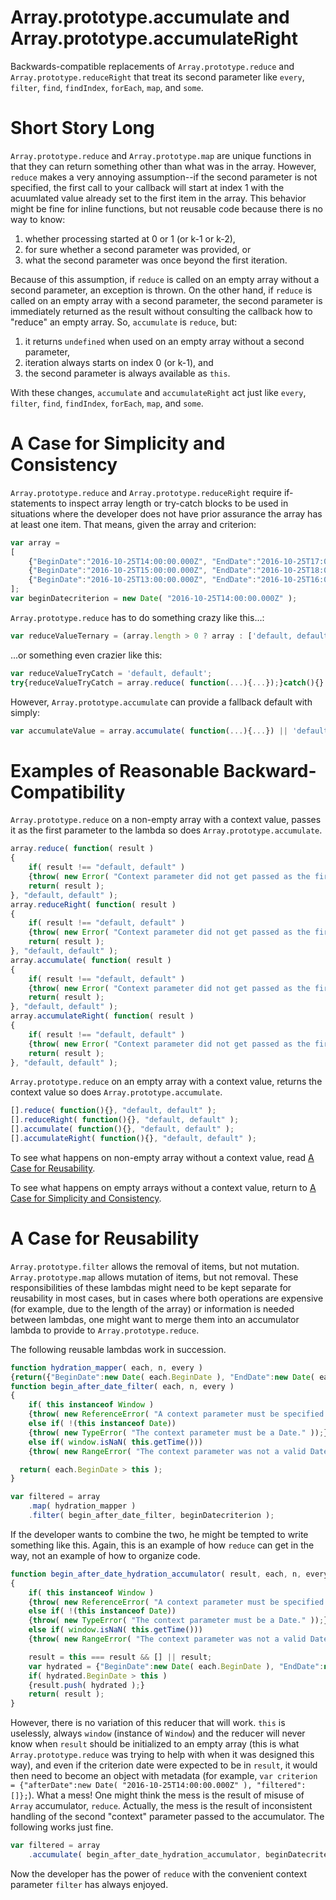 # Array.prototype.accumulate and Array.prototype.accumulateRight
Backwards-compatible replacements of `Array.prototype.reduce` and `Array.prototype.reduceRight` that treat its second parameter like `every`, `filter`, `find`, `findIndex`, `forEach`, `map`, and `some`.

# Short Story Long
`Array.prototype.reduce` and `Array.prototype.map` are unique functions in that they can return something other than what was in the array.  However, `reduce` makes a very annoying assumption--if the second parameter is not specified, the first call to your callback will start at index 1 with the acuumlated value already set to the first item in the array.  This behavior might be fine for inline functions, but not reusable code because there is no way to know:
 1. whether processing started at 0 or 1 (or k-1 or k-2), 
 2. for sure whether a second parameter was provided, or 
 3. what the second parameter was once beyond the first iteration.  

Because of this assumption, if `reduce` is called on an empty array without a second parameter, an exception is thrown.  On the other hand, if `reduce` is called on an empty array with a second parameter, the second parameter is immediately returned as the result without consulting the callback how to "reduce" an empty array.  So, `accumulate` is `reduce`, but:
 1. it returns `undefined` when used on an empty array without 
a second parameter, 
 2. iteration always starts on index 0 (or k-1), and 
 3. the second parameter is always available as `this`.

With these changes, `accumulate` and `accumulateRight` act just like `every`, `filter`, `find`, `findIndex`, `forEach`, `map`, and `some`.

# A Case for Simplicity and Consistency
`Array.prototype.reduce` and `Array.prototype.reduceRight` require if-statements to inspect array length or try-catch blocks to be 
used in situations where the developer does not have prior assurance the array has at least one item.  That means, given the array and criterion:
```javascript
var array = 
[
	{"BeginDate":"2016-10-25T14:00:00.000Z", "EndDate":"2016-10-25T17:00:00.000Z"},
	{"BeginDate":"2016-10-25T15:00:00.000Z", "EndDate":"2016-10-25T18:00:00.000Z"},
	{"BeginDate":"2016-10-25T13:00:00.000Z", "EndDate":"2016-10-25T16:00:00.000Z"},
];
var beginDatecriterion = new Date( "2016-10-25T14:00:00.000Z" );
```
`Array.prototype.reduce` has to do something crazy like this...:
```javascript
var reduceValueTernary = (array.length > 0 ? array : ['default, default']).reduce( function(...){...});
```
...or something even crazier like this:
```javascript
var reduceValueTryCatch = 'default, default';
try{reduceValueTryCatch = array.reduce( function(...){...});}catch(){}
```
However, `Array.prototype.accumulate` can provide a fallback default with simply:
```javascript
var accumulateValue = array.accumulate( function(...){...}) || 'default, default';
```

# Examples of Reasonable Backward-Compatibility
`Array.prototype.reduce` on a non-empty array with a context value, passes it as the first parameter to the lambda so does `Array.prototype.accumulate`.
```javascript
array.reduce( function( result )
{
	if( result !== "default, default" )
	{throw( new Error( "Context parameter did not get passed as the first parameter to the lambda." ));}
	return( result );
}, "default, default" );
array.reduceRight( function( result )
{
	if( result !== "default, default" )
	{throw( new Error( "Context parameter did not get passed as the first parameter to the lambda." ));}
	return( result );
}, "default, default" );
array.accumulate( function( result )
{
	if( result !== "default, default" )
	{throw( new Error( "Context parameter did not get passed as the first parameter to the lambda." ));}
	return( result );
}, "default, default" );
array.accumulateRight( function( result )
{
	if( result !== "default, default" )
	{throw( new Error( "Context parameter did not get passed as the first parameter to the lambda." ));}
	return( result );
}, "default, default" );
```

`Array.prototype.reduce` on an empty array with a context value, returns the context value so does `Array.prototype.accumulate`.
```javascript
[].reduce( function(){}, "default, default" );
[].reduceRight( function(){}, "default, default" );
[].accumulate( function(){}, "default, default" );
[].accumulateRight( function(){}, "default, default" );
```

To see what happens on non-empty array without a context value, read [A Case for Reusability](#a-case-for-reusability).

To see what happens on empty arrays without a context value, return to [A Case for Simplicity and Consistency](#a-case-for-simplicity-and-consistency).

# A Case for Reusability
`Array.prototype.filter` allows the removal of items, but not mutation.  `Array.prototype.map` allows mutation of items, but not removal.  These responsibilities of these lambdas might need to be kept separate for reusability in most cases, but in cases where both operations are expensive (for example, due to the length of the array) or information is needed between lambdas, one might want to merge them into an accumulator lambda to provide to `Array.prototype.reduce`.

The following reusable lambdas work in succession.
```javascript
function hydration_mapper( each, n, every )
{return({"BeginDate":new Date( each.BeginDate ), "EndDate":new Date( each.EndDate )});}
function begin_after_date_filter( each, n, every )
{
	if( this instanceof Window )
	{throw( new ReferenceError( "A context parameter must be specified." ));}
	else if( !(this instanceof Date))
	{throw( new TypeError( "The context parameter must be a Date." ));}
	else if( window.isNaN( this.getTime()))
	{throw( new RangeError( "The context parameter was not a valid Date." ));}

  return( each.BeginDate > this );
}

var filtered = array
	.map( hydration_mapper )
	.filter( begin_after_date_filter, beginDatecriterion );
```
If the developer wants to combine the two, he might be tempted to write something like this.  Again, this is an example of how `reduce` can get in the way, not an example of how to organize code.
```javascript
function begin_after_date_hydration_accumulator( result, each, n, every )
{
	if( this instanceof Window )
	{throw( new ReferenceError( "A context parameter must be specified." ));}
	else if( !(this instanceof Date))
	{throw( new TypeError( "The context parameter must be a Date." ));}
	else if( window.isNaN( this.getTime()))
	{throw( new RangeError( "The context parameter was not a valid Date." ));}

	result = this === result && [] || result;
	var hydrated = {"BeginDate":new Date( each.BeginDate ), "EndDate":new Date( each.EndDate )};
	if( hydrated.BeginDate > this )
	{result.push( hydrated );}
	return( result );
}
```
However, there is no variation of this reducer that will work.  `this` is uselessly, always `window` (instance of `Window`) and the reducer will never know when `result` should be initialized to an empty array (this is what `Array.prototype.reduce` was trying to help with when it was designed this way), and even if the criterion date were expected to be in `result`, it would then need to become an object with metadata (for example, `var criterion = {"afterDate":new Date( "2016-10-25T14:00:00.000Z" ), "filtered":[]};`).  What a mess!  One might think the mess is the result of misuse of `Array` accumulator, `reduce`.  Actually, the mess is the result of inconsistent handling of the second "context" parameter passed to the accumulator.  The following works just fine.
```javascript
var filtered = array
	.accumulate( begin_after_date_hydration_accumulator, beginDatecriterion );
```
Now the developer has the power of `reduce` with the convenient context parameter `filter` has always enjoyed.
